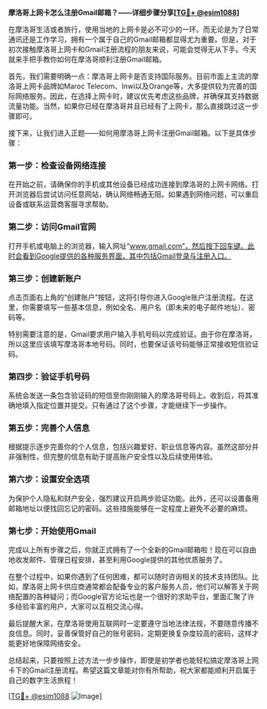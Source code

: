 **摩洛哥上网卡怎么注册Gmail邮箱？——详细步骤分享[[TG💪+ @esim1088](https://t.me/s/esim1088)]**

在摩洛哥生活或者旅行，使用当地的上网卡是必不可少的一环。而无论是为了日常通讯还是工作学习，拥有一个属于自己的Gmail邮箱都显得尤为重要。但是，对于初次接触摩洛哥上网卡和Gmail注册流程的朋友来说，可能会觉得无从下手。今天就来手把手教你如何在摩洛哥顺利注册Gmail邮箱。

首先，我们需要明确一点：摩洛哥上网卡是否支持国际服务。目前市面上主流的摩洛哥上网卡品牌如Maroc Telecom、Inwi以及Orange等，大多提供较为完善的国际网络服务。因此，在选择上网卡时，建议优先考虑这些品牌，并确保其支持数据流量功能。当然，如果你已经在摩洛哥并且已经有了上网卡，那么直接跳过这一步骤即可。

接下来，让我们进入正题——如何用摩洛哥上网卡注册Gmail邮箱。以下是具体步骤：

### 第一步：检查设备网络连接

在开始之前，请确保你的手机或其他设备已经成功连接到摩洛哥的上网卡网络。打开浏览器后尝试访问任意网站，确认网络畅通无阻。如果遇到网络问题，可以重启设备或联系运营商客服寻求帮助。

### 第二步：访问Gmail官网

打开手机或电脑上的浏览器，输入网址“www.gmail.com”，然后按下回车键。此时会看到Google提供的各种服务界面，其中包括Gmail登录与注册入口。

### 第三步：创建新账户

点击页面右上角的“创建账户”按钮，这将引导你进入Google账户注册流程。在这里，你需要填写一些基本信息，例如全名、用户名（即未来的电子邮件地址）、密码等。

特别需要注意的是，Gmail要求用户输入手机号码以完成验证。由于你在摩洛哥，所以这里应该填写摩洛哥本地号码。同时，也要保证该号码能够正常接收短信验证码。

### 第四步：验证手机号码

系统会发送一条包含验证码的短信至你刚刚输入的摩洛哥号码上。收到后，将其准确地填入指定位置并提交。只有通过了这个步骤，才能继续下一步操作。

### 第五步：完善个人信息

根据提示逐步完善你的个人信息，包括兴趣爱好、职业信息等内容。虽然这部分并非强制性，但完整的信息有助于提高账户安全性以及后续使用体验。

### 第六步：设置安全选项

为保护个人隐私和财产安全，强烈建议开启两步验证功能。此外，还可以设置备用邮箱地址以便找回忘记的密码。这些措施能够在一定程度上避免不必要的麻烦。

### 第七步：开始使用Gmail

完成以上所有步骤之后，你就正式拥有了一个全新的Gmail邮箱啦！现在可以自由地收发邮件、管理日程安排，甚至利用Google提供的其他优质服务了。

在整个过程中，如果你遇到了任何困难，都可以随时咨询相关的技术支持团队。比如，摩洛哥上网卡供应商通常都会配备专业的客户服务人员，他们可以解答关于网络配置的各种疑问；而Google官方论坛也是一个很好的求助平台，里面汇聚了许多经验丰富的用户，大家可以互相交流心得。

最后提醒大家，在摩洛哥使用互联网时一定要遵守当地法律法规，不要随意传播不良信息。同时，妥善保管好自己的账号密码，定期更换复杂度较高的密码，这样才能更好地保障网络安全。

总结起来，只要按照上述方法一步步操作，即使是初学者也能轻松搞定摩洛哥上网卡下的Gmail注册流程。希望这篇文章能对你有所帮助，祝大家都能顺利开启属于自己的数字生活旅程！

[[TG💪+ @esim1088](https://t.me/s/esim1088) ![Image](https://i.postimg.cc/4NQfJmqS/Snipaste-2025-05-13-00-14-12.png)]